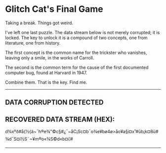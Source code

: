 # Glitch Cat's Final Game

Taking a break. Things got weird.

I've left one last puzzle. The data stream below is not merely corrupted; it is locked. The key to unlock it is a compound of two concepts, one from literature, one from history.

The first concept is the common name for the trickster who vanishes, leaving only a smile, in the works of Carroll.

The second is the common term for the cause of the first documented computer bug, found at Harvard in 1947.

Combine them. That is the key. Find me.

---
## DATA CORRUPTION DETECTED
## RECOVERED DATA STREAM (HEX):

d¾xºð#å{½{ä~¯h®e¾"©c§#¿¯~åC¡Sc¤b¯o¾e¥bø4ø>åo¥a§i¤x¹#ûb¡k¤8ü#¾d¯S¤i½S¨~¥m®o«¾S©d«b¤i¦#

---
